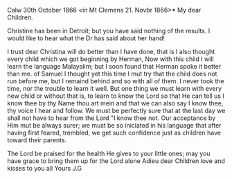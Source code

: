  Calw 30th October 1866
 <in Mt Clemens 21. Novbr 1866>*
My dear Children.

Christine has been in Detroit; but you have said nothing of the results. I would like to hear what the Dr has said about her hand!

I trust dear Christina will do better than I have done, that is I also thought every child which we got beginning by Herman, Now with this child I will learn the language Malayalim; but I soon found that Herman spoke it better than me. of Samuel I thought yet this time I mut try that the child does not run before me, but I remaind behind and so with all of them. I never took the time, nor the trouble to learn it well. But one thing we must learn with every new child or without that is, to learn to know the Lord so that He can tell us I know thee by thy Name thou art mein and that we can also say I know thee, thy voice I hear and follow. We must be perfectly sure that at the last day we shall not have to hear from the Lord "I know thee not. Our acceptance by Him mut be always surer; we must be so iniciated in his language that after having first feared, trembled, we get such confidence just as children have toward their parents.

The Lord be praised for the health He gives to your little ones; may you have grace to bring them up for the Lord alone Adieu dear Children love and kisses to you all
 Yours J.G
